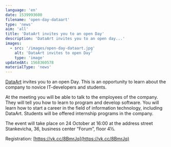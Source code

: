 ```yaml
---
language: 'en'
date: 1539993600
filename: 'open-day-dataart'
type: 'news'
aim: 'all'
title: 'DataArt invites you to an open Day'
description: 'DataArt invites you to an open day...'
images:
  - src: '/images/open-day-dataart.jpg'
    alt: 'DataArt invites to open Day'
    type: 'image'
updatedAt: 1568360578
materialType: 'news'
---
```

[DataArt](https://vk.com/dataart) invites you to an open Day. This is an opportunity to learn about the company to novice IT-developers and students.

At the meeting you will be able to talk to the employees of the company. They will tell you how to learn to program and develop software. You will learn how to start a career in the field of information technology, including DataArt. Students will be offered internship programs in the company.

The event will take place on 24 October at 16:00 at the address street Stankevicha, 36, business center “Forum”, floor 4½.

Registration: [https://vk.cc/8BmrJq](https://vk.cc/8BmrJq)
